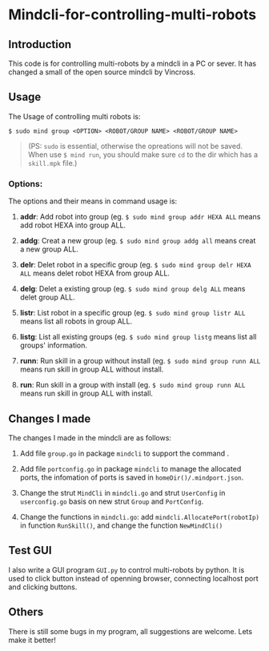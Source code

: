 # Mindcli-for-controlling-multi-robots

## Introduction
This code is for controlling multi-robots by a mindcli in a PC or sever. It has changed  a small of the open source mindcli by Vincross.

## Usage
The Usage of controlling multi robots is:

`$ sudo mind group <OPTION> <ROBOT/GROUP NAME> <ROBOT/GROUP NAME>`

>(PS: `sudo` is essential, otherwise the opreations will not be saved. When use `$ mind run`, you should make sure `cd` to the dir which has a `skill.mpk` file.)

### Options:
The options and their means in command usage is:

  1. **addr**:    Add robot into group (eg. `$ sudo mind group addr HEXA ALL` means add robot HEXA into group ALL.

  2. **addg**:    Creat a new group (eg. `$ sudo mind group addg all` means creat a new group ALL.

  3. **delr**:	Delet robot in a specific group (eg. `$ sudo mind group delr HEXA ALL` means delet robot HEXA from group ALL.

  4. **delg**:	Delet a existing group (eg. `$ sudo mind group delg ALL` means delet group ALL.

  5. **listr**:	List robot in a specific group (eg. `$ sudo mind group listr ALL` means list all robots in group ALL.

  6. **listg**:	List all existing groups (eg. `$ sudo mind group listg` means list all groups' information.

  7. **runn**:	Run skill in a group without install (eg. `$ sudo mind group runn ALL` means run skill in group ALL without install.

  8. **run**:	Run skill in a group with install (eg. `$ sudo mind group runn ALL` means run skill in group ALL with install.

## Changes I made
The changes I made in the mindcli are as follows:

1. Add file `group.go` in package `mindcli` to support the command .

2. Add file `portconfig.go` in package `mindcli` to manage the allocated ports, the infomation of ports is saved in `homeDir()/.mindport.json`.

3. Change the strut `MindCli` in `mindcli.go` and strut `UserConfig` in `userconfig.go` basis on new strut `Group` and `PortConfig`.

4. Change the functions in `mindcli.go`: add `mindcli.AllocatePort(robotIp)` in function `RunSkill()`, and change the function `NewMindCli()`

## Test GUI
I also write a GUI program `GUI.py` to control multi-robots by python. It is used to click button instead of openning browser, connecting localhost port and clicking buttons.

## Others
There is still some bugs in my program, all suggestions are welcome. Lets make it better!
